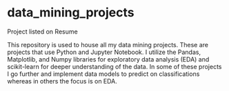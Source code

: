 # data_mining_projects
Project listed on Resume

This repository is used to house all my data mining projects. These are projects that use Python and Jupyter Notebook.
I utilize the Pandas, Matplotlib, and Numpy libraries for exploratory data analysis (EDA) and scikit-learn for deeper 
understanding of the data. In some of these projects I go further and implement data models to predict on classifications
whereas in others the focus is on EDA.

